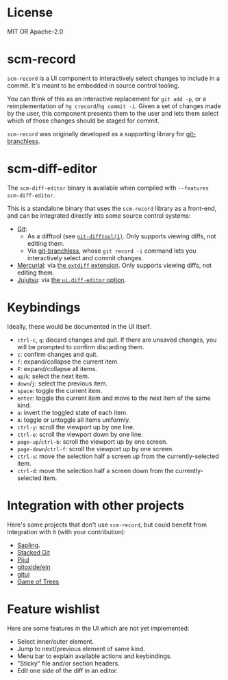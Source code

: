 # License

MIT OR Apache-2.0

# scm-record

`scm-record` is a UI component to interactively select changes to include in a commit. It's meant to be embedded in source control tooling.

You can think of this as an interactive replacement for `git add -p`, or a reimplementation of `hg crecord`/`hg commit -i`. Given a set of changes made by the user, this component presents them to the user and lets them select which of those changes should be staged for commit.

`scm-record` was originally developed as a supporting library for
[git-branchless](https://github.com/arxanas/git-branchless).

# scm-diff-editor

The `scm-diff-editor` binary is available when compiled with `--features scm-diff-editor`.

This is a standalone binary that uses the `scm-record` library as a front-end, and can be integrated directly into some source control systems:

- [Git](https://git-scm.org):
  - As a difftool (see [`git-difftool(1)`](https://git-scm.com/docs/git-difftool). Only supports viewing diffs, not editing them.
  - Via [git-branchless](https://github.com/arxanas/git-branchless), whose `git record -i` command lets you interactively select and commit changes.
- [Mercurial](https://www.mercurial-scm.org/): via [the `extdiff` extension](https://wiki.mercurial-scm.org/ExtdiffExtension). Only supports viewing diffs, not editing them.
- [Jujutsu](https://github.com/martinvonz/jj): via [the `ui.diff-editor` option](https://github.com/martinvonz/jj/blob/main/docs/config.md#editing-diffs).

# Keybindings

Ideally, these would be documented in the UI itself.

- `ctrl-c`, `q`: discard changes and quit. If there are unsaved changes, you will be prompted to confirm discarding them.
- `c`: confirm changes and quit.
- `f`: expand/collapse the current item.
- `F`: expand/collapse all items.
- `up`/`k`: select the next item.
- `down`/`j`: select the previous item.
- `space`: toggle the current item.
- `enter`: toggle the current item and move to the next item of the same kind.
- `a`: invert the toggled state of each item.
- `A`: toggle or untoggle all items uniformly.
- `ctrl-y`: scroll the viewport up by one line.
- `ctrl-e`: scroll the viewport down by one line.
- `page-up`/`ctrl-b`: scroll the viewport up by one screen.
- `page-down`/`ctrl-f`: scroll the viewport up by one screen.
- `ctrl-u`: move the selection half a screen up from the currently-selected item.
- `ctrl-d`: move the selection half a screen down from the currently-selected item.

# Integration with other projects

Here's some projects that don't use `scm-record`, but could benefit from integration with it (with your contribution):

- [Sapling](https://sapling-scm.com/).
- [Stacked Git](https://stacked-git.github.io/)
- [Pijul](https://pijul.org/)
- [gitoxide/ein](https://github.com/Byron/gitoxide)
- [gitui](https://github.com/extrawurst/gitui)
- [Game of Trees](https://gameoftrees.org/)

# Feature wishlist

Here are some features in the UI which are not yet implemented:

- Select inner/outer element.
- Jump to next/previous element of same kind.
- Menu bar to explain available actions and keybindings.
- "Sticky" file and/or section headers.
- Edit one side of the diff in an editor.
